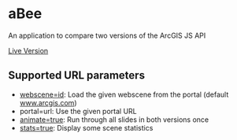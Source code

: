 # aBee
An application to compare two versions of the ArcGIS JS API

[Live Version](https://eile.github.io/aBee/)

## Supported URL parameters

* [webscene=id](https://eile.github.io/aBee/?webscene=6d3adbbdb8274328912c68e13d06e0f3): Load the given webscene from the portal (default www.arcgis.com)
* portal=url: Use the given portal URL
* [animate=true](https://eile.github.io/aBee/?animate=true): Run through all slides in both versions once
* [stats=true](https://eile.github.io/aBee/?stats=true): Display some scene statistics

